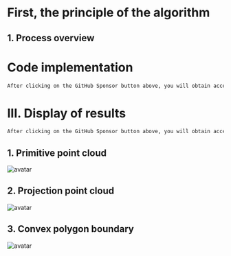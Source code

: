 #  First, the principle of the algorithm 

##  1. Process overview 

#  Code implementation 

  ```python  
After clicking on the GitHub Sponsor button above, you will obtain access permissions to my private code repository ( https://github.com/slowlon/my_code_bar ) to view this blog code. By searching the code number of this blog, you can find the code you need, code number is: 2024020309574420725
  ```  
#  III. Display of results 

  ```python  
After clicking on the GitHub Sponsor button above, you will obtain access permissions to my private code repository ( https://github.com/slowlon/my_code_bar ) to view this blog code. By searching the code number of this blog, you can find the code you need, code number is: 2024020309574420725
  ```  
##  1. Primitive point cloud 

 ![avatar]( df56f489d1fa4eeea70a29a7440d046f.png) 

##  2. Projection point cloud 

 ![avatar]( 72cd627813a0407ab1a7ec57d942f0f4.png) 

##  3. Convex polygon boundary 

 ![avatar]( c620b5e9914f471c82e3395b9e810780.png) 

